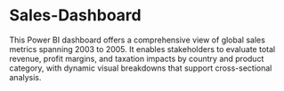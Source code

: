 # Sales-Dashboard
This Power BI dashboard offers a comprehensive view of global sales metrics spanning 2003 to 2005. It enables stakeholders to evaluate total revenue, profit margins, and taxation impacts by country and product category, with dynamic visual breakdowns that support cross-sectional analysis.
